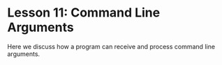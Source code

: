 # Lesson 11: Command Line Arguments

Here we discuss how a program can receive and process command line arguments.